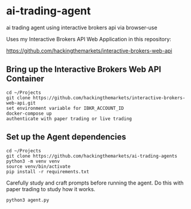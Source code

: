 # ai-trading-agent

ai trading agent using interactive brokers api via browser-use

Uses my Interactive Brokers API Web Application in this repository:

https://github.com/hackingthemarkets/interactive-brokers-web-api

## Bring up the Interactive Brokers Web API Container

```
cd ~/Projects
git clone https://github.com/hackingthemarkets/interactive-brokers-web-api.git
set environment variable for IBKR_ACCOUNT_ID
docker-compose up
authenticate with paper trading or live trading
```

## Set up the Agent dependencies

```
cd ~/Projects
git clone https://github.com/hackingthemarkets/ai-trading-agents
python3 -m venv venv
source venv/bin/activate
pip install -r requirements.txt
```

Carefully study and craft prompts before running the agent. Do this with paper trading to study how it works.

```
python3 agent.py
```

